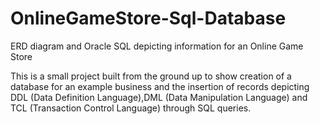 # OnlineGameStore-Sql-Database
ERD diagram and Oracle SQL depicting information for an Online Game Store

This is a small project built from the ground up to show creation of a database for an example business and the insertion of records depicting DDL (Data Definition Language),DML (Data Manipulation Language) and TCL (Transaction Control Language) through SQL queries.
